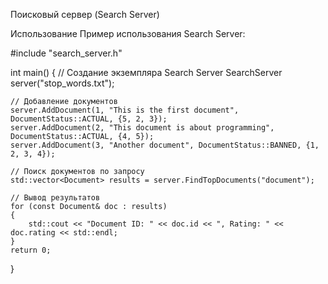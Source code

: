Поисковый сервер (Search Server)

Использование
Пример использования Search Server:

#include "search_server.h"

int main()
{
    // Создание экземпляра Search Server
    SearchServer server("stop_words.txt");

    // Добавление документов
    server.AddDocument(1, "This is the first document", DocumentStatus::ACTUAL, {5, 2, 3});
    server.AddDocument(2, "This document is about programming", DocumentStatus::ACTUAL, {4, 5});
    server.AddDocument(3, "Another document", DocumentStatus::BANNED, {1, 2, 3, 4});

    // Поиск документов по запросу
    std::vector<Document> results = server.FindTopDocuments("document");

    // Вывод результатов
    for (const Document& doc : results)
    {
        std::cout << "Document ID: " << doc.id << ", Rating: " << doc.rating << std::endl;
    }
    return 0;
}


